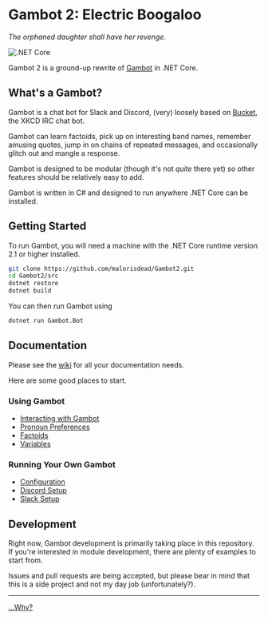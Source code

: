 # Gambot 2: Electric Boogaloo

_The orphaned daughter shall have her revenge._

![.NET Core](https://github.com/malorisdead/Gambot2/workflows/.NET%20Core/badge.svg?branch=master)

Gambot 2 is a ground-up rewrite of [Gambot](https://github.com/Milk-Enterprises/Gambot) in .NET Core.

## What's a Gambot?

Gambot is a chat bot for Slack and Discord, (very) loosely based on [Bucket](https://github.com/zigdon/xkcd-Bucket/),
the XKCD IRC chat bot.

Gambot can learn factoids, pick up on interesting band names, remember amusing
quotes, jump in on chains of repeated messages, and occasionally glitch out
and mangle a response.

Gambot is designed to be modular (though it's not _quite_ there yet) so other
features should be relatively easy to add.

Gambot is written in C# and designed to run anywhere .NET Core can be installed.

## Getting Started

To run Gambot, you will need a machine with the .NET Core runtime version 2.1
or higher installed.

```bash
git clone https://github.com/malorisdead/Gambot2.git
cd Gambot2/src
dotnet restore
dotnet build
```

You can then run Gambot using

```bash
dotnet run Gambot.Bot
```

## Documentation

Please see the [wiki](https://github.com/malorisdead/Gambot2/wiki) for all your
documentation needs.

Here are some good places to start.

### Using Gambot
- [Interacting with Gambot](https://github.com/malorisdead/Gambot2/wiki#interacting-with-gambot)
- [Pronoun Preferences](https://github.com/malorisdead/Gambot2/wiki/Pronoun-Preferences)
- [Factoids](https://github.com/malorisdead/Gambot2/wiki/Factoids)
- [Variables](https://github.com/malorisdead/Gambot2/wiki/Variables)

### Running Your Own Gambot

- [Configuration](https://github.com/malorisdead/Gambot2/wiki/Configuration)
- [Discord Setup](https://github.com/malorisdead/Gambot2/wiki/Connecting-to-Discord)
- [Slack Setup](https://github.com/malorisdead/Gambot2/wiki/Connecting-to-Slack)

## Development

Right now, Gambot development is primarily taking place in this repository.
If you're interested in module development, there are plenty of examples to
start from.

Issues and pull requests are being accepted, but please bear in mind that this
is a side project and not my day job (unfortunately?).

---

[...Why?](https://gunshowcomic.com/513)